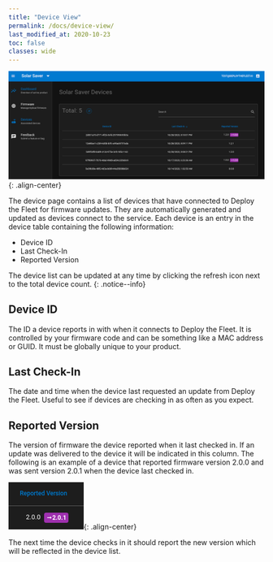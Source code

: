 ```yaml
---
title: "Device View"
permalink: /docs/device-view/
last_modified_at: 2020-10-23
toc: false
classes: wide
---
```


![Device view example](/assets/images/docs/device_view.png){: .align-center}

The device page contains a list of devices that have connected to Deploy the Fleet for firmware updates. They are automatically generated and updated as devices connect to the service. Each device is an entry in the device table containing the following information:

  - Device ID
  - Last Check-In
  - Reported Version

<i class='fas fa-info-circle'></i> The device list can be updated at any time by clicking the refresh icon next to the total device count.
{: .notice--info}

## Device ID
The ID a device reports in with when it connects to Deploy the Fleet. It is controlled by your firmware code and can be something like a MAC address or GUID. It must be globally unique to your product.

## Last Check-In
The date and time when the device last requested an update from Deploy the Fleet. Useful to see if devices are checking in as often as you expect.

## Reported Version
The version of firmware the device reported when it last checked in. If an update was delivered to the device it will be indicated in this column. The following is an example of a device that reported firmware version 2.0.0 and was sent version 2.0.1 when the device last checked in. 

![Example of Reported Version column](/assets/images/docs/reported_version_example.png){: .align-center}

The next time the device checks in it should report the new version which will be reflected in the device list.